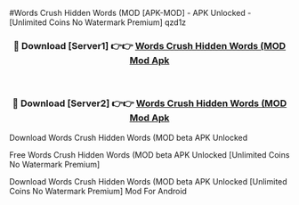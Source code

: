 #Words Crush Hidden Words (MOD [APK-MOD] - APK Unlocked - [Unlimited Coins No Watermark Premium] qzd1z



<div align="center">

<h3>🔴 Download [Server1] 👉👉 <a href="https://momento.my/?title=Words_Crush_Hidden_Words_(MOD">Words Crush Hidden Words (MOD Mod Apk</a></h3><br>

<h3>🔴 Download [Server2] 👉👉 <a href="https://momento.my/?title=Words_Crush_Hidden_Words_(MOD">Words Crush Hidden Words (MOD Mod Apk</a></h3>
</div>



Download Words Crush Hidden Words (MOD beta APK Unlocked

Free Words Crush Hidden Words (MOD beta APK Unlocked [Unlimited Coins No Watermark Premium]

Download Words Crush Hidden Words (MOD beta APK Unlocked [Unlimited Coins No Watermark Premium] Mod For Android
